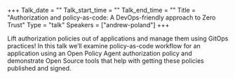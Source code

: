 +++
Talk_date = ""
Talk_start_time = ""
Talk_end_time = ""
Title = "Authorization and policy-as-code: A DevOps-friendly approach to Zero Trust"
Type = "talk"
Speakers = ["andrew-poland"]
+++

Lift authorization policies out of applications and manage them using GitOps practices! In this talk we’ll examine policy-as-code workflow for an application using an Open Policy Agent authorization policy and demonstrate Open Source tools that help with getting these policies published and signed.